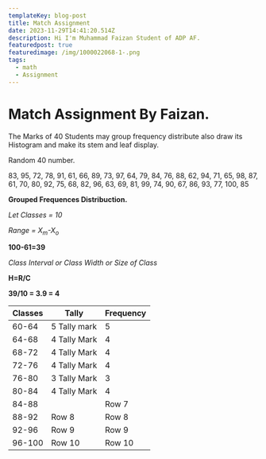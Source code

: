 ```yaml
---
templateKey: blog-post
title: Match Assignment
date: 2023-11-29T14:41:20.514Z
description: Hi I'm Muhammad Faizan Student of ADP AF.
featuredpost: true
featuredimage: /img/1000022068-1-.png
tags:
  - math
  - Assignment
---
```

# Match Assignment By Faizan.

The Marks of 40 Students may group frequency distribute also draw its Histogram and make its stem and leaf display.

R﻿andom 40 number.

83, 95, 72, 78, 91, 61, 66, 89, 73, 97, 64, 79, 84, 76, 88, 62, 94, 71, 65, 98, 87, 61, 70, 80, 92, 75, 68, 82, 96, 63, 69, 81, 99, 74, 90, 67, 86, 93, 77, 100, 85

**G﻿rouped Frequences Distribuction.**

*L﻿et Classes = 10*

*R﻿ange = X<sub>m</sub>-X<sub>o</sub>*

**1﻿00-61=39**

*C﻿lass Interval or Class Width or Size of Class*

**H﻿=R/C** 

**3﻿9/10 = 3.9 = 4**

| Classes | T﻿ally         | F﻿requency |
| ------- | -------------- | ---------- |
| 6﻿0-64  |  ﻿5 Tally mark | 5﻿         |
| 6﻿4-68  |  4 Tally Mark  | 4﻿         |
| 6﻿8-72  |  4﻿ Tally Mark | 4﻿         |
| 7﻿2-76  |  4﻿ Tally Mark | 4          |
| 7﻿6-80  |  3 Tally Mark  | 3﻿         |
| 8﻿0-84  |  4﻿ Tally Mark | 4﻿         |
| 8﻿4-88  |  ﻿             | Row 7      |
| 8﻿8-92  | Row 8          | Row 8      |
| 92-96   | Row 9          | Row 9      |
| 9﻿6-100 | Row 10         | Row 10     |
